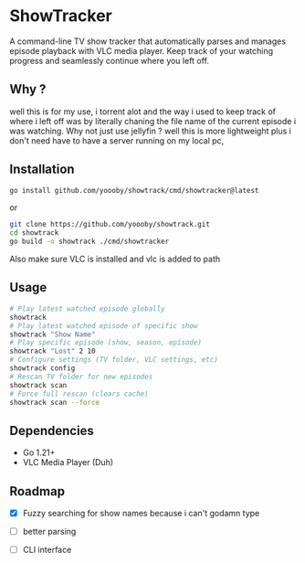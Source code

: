# ShowTracker

A command-line TV show tracker that automatically parses and manages episode playback with VLC media player.
Keep track of your watching progress and seamlessly continue where you left off.

## Why ?
well this is for my use, i torrent alot and the way i used to keep track of where i left off was by literally chaning the file name of the current episode 
i was watching.
Why not just use jellyfin ? 
well this is more lightweight plus i don't need have to have a server running on my local pc,

## Installation
```bash
go install github.com/yoooby/showtrack/cmd/showtracker@latest
```
or 
```bash
git clone https://github.com/yoooby/showtrack.git
cd showtrack
go build -o showtrack ./cmd/showtracker
```

Also make sure VLC is installed and vlc is added to path



## Usage

```bash
# Play latest watched episode globally
showtrack
# Play latest watched episode of specific show  
showtrack "Show Name"
# Play specific episode (show, season, episode)
showtrack "Lost" 2 10
# Configure settings (TV folder, VLC settings, etc)
showtrack config
# Rescan TV folder for new episodes
showtrack scan
# Force full rescan (clears cache)
showtrack scan --force
```


## Dependencies
- Go 1.21+
- VLC Media Player (Duh)


## Roadmap
- [x] Fuzzy searching for show names because i can't godamn type
- [ ] better parsing
- [ ] CLI interface


